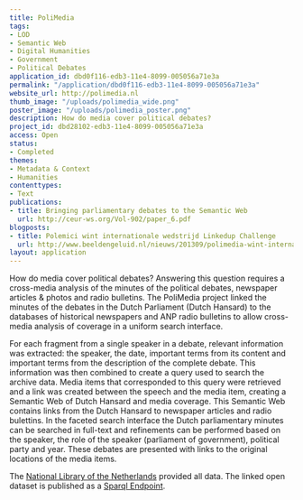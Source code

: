 ```yaml
---
title: PoliMedia
tags:
- LOD
- Semantic Web
- Digital Humanities
- Government
- Political Debates
application_id: dbd0f116-edb3-11e4-8099-005056a71e3a
permalink: "/application/dbd0f116-edb3-11e4-8099-005056a71e3a"
website_url: http://polimedia.nl
thumb_image: "/uploads/polimedia_wide.png"
poster_image: "/uploads/polimedia_poster.png"
description: How do media cover political debates?
project_id: dbd28102-edb3-11e4-8099-005056a71e3a
access: Open
status:
- Completed
themes:
- Metadata & Context
- Humanities
contenttypes:
- Text
publications:
- title: Bringing parliamentary debates to the Semantic Web
  url: http://ceur-ws.org/Vol-902/paper_6.pdf
blogposts:
- title: Polemici wint internationale wedstrijd Linkedup Challenge
  url: http://www.beeldengeluid.nl/nieuws/201309/polimedia-wint-internationale-wedstrijd-linkedup-challenge
layout: application
---
```


How do media cover political debates? Answering this question requires a cross-media analysis of the minutes of the political debates, newspaper articles & photos and radio bulletins. The PoliMedia project linked the minutes of the debates in the Dutch Parliament (Dutch Hansard) to the databases of historical newspapers and ANP radio bulletins to allow cross-media analysis of coverage in a uniform search interface. 

For each fragment from a single speaker in a debate, relevant information was extracted: the speaker, the date, important terms from its content and important terms from the description of the complete debate. This information was then combined to create a query used to search the archive data. Media items that corresponded to this query were retrieved and a link was created between the speech and the media item, creating a Semantic Web of Dutch Hansard and media coverage. This Semantic Web contains links from the Dutch Hansard to newspaper articles and radio bulettins. In the faceted search interface the Dutch parliamentary minutes can be searched in full-text and refinements can be performed based on the speaker, the role of the speaker (parliament of government), political party and year. These debates are presented with links to the original locations of the media items. 

The [National Library of the Netherlands](http://www.kb.nl/en) provided all data. The linked open dataset is published as a [Sparql Endpoint](http://data.polimedia.nl).
